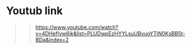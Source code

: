 # Youtub link
>>https://www.youtube.com/watch?v=4DHefIyw6ik&list=PLUDwpEzHYYLsuUBvuoYTlN0KsBB5t-BDa&index=2
